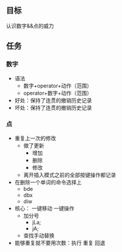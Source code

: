 ## 目标
认识数字&&点的威⼒

## 任务
### 数字
- 语法
  - 数字+operator+动作（范围）
  - operator+数字+动作（范围）
- 好处：保持了连贯的撤销历史记录
- 坏处：保持了连贯的撤销历史记录
### 点
- 重复上⼀次的修改
  - 做了更新
    - 增加
    - 删除
    - 修改
  - 离开插⼊模式之前的全部按键操作都记录
- 在删除⼀个单词的命令选择上
  - bde
  - dbx
  - diw
- 核⼼： ⼀键移动 ⼀键操作
  - 加分号
    - jLa;
    - jA;
  - 查找⼿动替换
- 能够重复就不要⽤次数：执⾏ 重复 回退